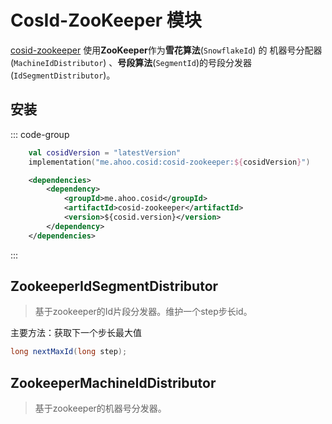 # CosId-ZooKeeper 模块

[cosid-zookeeper](https://github.com/Ahoo-Wang/CosId/tree/main/cosid-zookeeper) 使用**ZooKeeper**作为**雪花算法**(`SnowflakeId`)
的 机器号分配器 (`MachineIdDistributor`) 、**号段算法**(`SegmentId`)的号段分发器 (`IdSegmentDistributor`)。

## 安装

::: code-group
```kotlin [Gradle(Kotlin)]
    val cosidVersion = "latestVersion"
    implementation("me.ahoo.cosid:cosid-zookeeper:${cosidVersion}")
```
```xml [Maven]
    <dependencies>
        <dependency>
            <groupId>me.ahoo.cosid</groupId>
            <artifactId>cosid-zookeeper</artifactId>
            <version>${cosid.version}</version>
        </dependency>
    </dependencies>
```
:::

## ZookeeperIdSegmentDistributor

> 基于zookeeper的Id片段分发器。维护一个step步长id。

主要方法：获取下一个步长最大值

```java
long nextMaxId(long step);
```

## ZookeeperMachineIdDistributor
> 基于zookeeper的机器号分发器。
